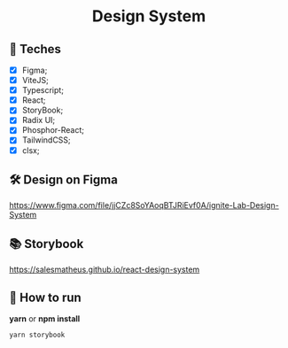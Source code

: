 <h1 align="center">Design System</h1>

## 🧪 Teches

-   [X] Figma;
-   [X] ViteJS;
-   [X] Typescript;
-   [X] React;
-   [X] StoryBook;
-   [X] Radix UI;
-   [X] Phosphor-React;
-   [X] TailwindCSS;
-   [X] clsx;

## :hammer_and_wrench: Design on Figma

https://www.figma.com/file/jjCZc8SoYAoqBTJRiEvf0A/ignite-Lab-Design-System

## :books: Storybook

https://salesmatheus.github.io/react-design-system

## 🚀 How to run

**yarn** or **npm install** 

```cl
yarn storybook
```
